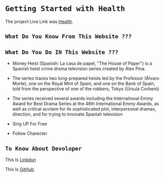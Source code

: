 # `Getting Started with Health`

The project Live Link was  [Health](https://blissful-tereshkova-2130dd.netlify.app/).

## `What Do You Know From This Website ???`
## `What Do You Do IN This Website ???`

* Money Heist (Spanish: La casa de papel, "The House of Paper") is a Spanish heist crime drama television series created by Álex Pina.

* The series traces two long-prepared heists led by the Professor (Álvaro Morte), one on the Royal Mint of Spain, and one on the Bank of Spain, told from the perspective of one of the robbers, Tokyo (Úrsula Corberó)

* The series received several awards including the International Emmy Award for Best Drama Series at the 46th International Emmy Awards, as well as critical acclaim for its sophisticated plot, interpersonal dramas, direction, and for trying to innovate Spanish television

* Sing UP For Free

* Follow Charecter

## `To Know About Devoloper`

This Is [Linkdun](https://www.linkedin.com/in/md-bayazid-5bb117216/)

This Is [GitHub](https://github.com/MdBayazid-star)

